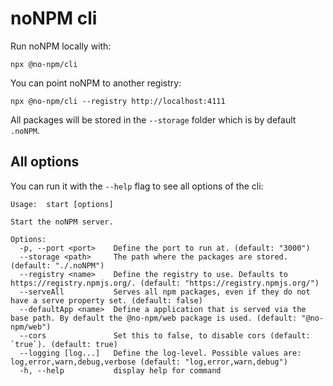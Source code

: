 # noNPM cli

Run noNPM locally with:

```
npx @no-npm/cli
```


You can point noNPM to another registry:


```
npx @no-npm/cli --registry http://localhost:4111
```

All packages will be stored in the `--storage` folder which is by default `.noNPM`.

## All options

You can run it with the `--help` flag to see all options of the cli:
```
Usage:  start [options]

Start the noNPM server.

Options:
  -p, --port <port>    Define the port to run at. (default: "3000")
  --storage <path>     The path where the packages are stored. (default: "./.noNPM")
  --registry <name>    Define the registry to use. Defaults to https://registry.npmjs.org/. (default: "https://registry.npmjs.org/")
  --serveAll           Serves all npm packages, even if they do not have a serve property set. (default: false)
  --defaultApp <name>  Define a application that is served via the base path. By default the @no-npm/web package is used. (default: "@no-npm/web")
  --cors               Set this to false, to disable cors (default: `true`). (default: true)
  --logging [log...]   Define the log-level. Possible values are: log,error,warn,debug,verbose (default: "log,error,warn,debug")
  -h, --help           display help for command
  
```